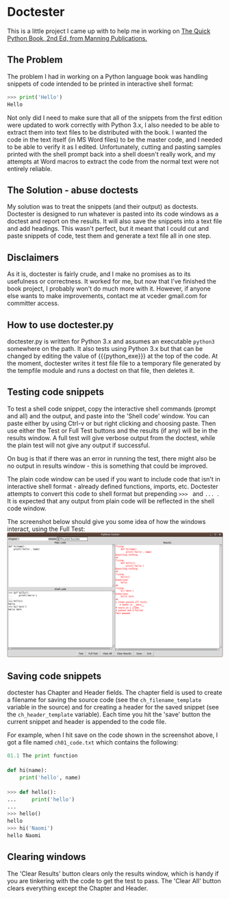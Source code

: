 Doctester
=========

This is a little project I came up with to help me in working on [The Quick Python Book, 2nd Ed, from Manning Publications.](http://www.manning.com/ceder)

The Problem
-----------

 The problem I had in working on a Python language book was handling snippets of code intended to be printed in interactive shell format:

```python
>>> print('Hello')
Hello
```

Not only did I need to make sure that all of the snippets from the first edition were updated to work correctly with Python 3.x, I also needed to be able to extract them into text files to be distributed with the book.  I wanted the code in the text itself (in MS Word files) to be the master code, and I needed to be able to verify it as I edited. Unfortunately, cutting and pasting samples printed with the shell prompt back into a shell doesn't really work, and my attempts at Word macros to extract the code from the normal text were not entirely reliable.

The Solution - abuse doctests
-----------------------------

My solution was to treat the snippets (and their output) as doctests. Doctester is designed to run whatever is pasted into its code windows as a doctest and report on the results. It will also save the snippets into a text file and add headings. This wasn't perfect, but it meant that I could cut and paste snippets of code, test them and generate a text file all in one step. 

Disclaimers
-----------

As it is, doctester is fairly crude, and I make no promises as to its usefulness or correctness. It worked for me, but now that I've finished the book project, I probably won't do much more with it. However, if anyone else wants to make improvements, contact me at vceder <at> gmail.com for committer access.

How to use doctester.py
-------------------

doctester.py is written for Python 3.x and assumes an executable `python3` somewhere on the path. It also tests using Python 3.x but that can be changed by editing the value of {{{python_exe}}} at the top of the code. At the moment, doctester writes it test file file to a temporary file generated by the tempfile module and runs a doctest on that file, then deletes it. 


Testing code snippets
-------

To test a shell code snippet, copy the interactive shell commands (prompt and all) and the output, and paste into the 'Shell code' window. You can paste either by using Ctrl-v or but right clicking and choosing paste. Then use either the Test or Full Test buttons and the results (if any) will be in the results window. A full test will give verbose output from the doctest, while the plain test will not give any output if successful.

On bug is that if there was an error in running the test, there might also be no output in results window - this is something that could be improved. 

The plain code window can be used if you want to include code that isn't in interactive shell format - already defined functions, imports, etc. Doctester attempts to convert this code to shell format but prepending `>>> ` and `... `. It is expected that any output from plain code will be reflected in the shell code window.

The screenshot below should give you some idea of how the windows interact, using the Full Test:
![tester screenshot](https://github.com/nceder/doctester/blob/master/Screenshot-Python-tester.png)

Saving code snippets
--------------------

doctester has Chapter and Header fields. The chapter field is used to create a filename for saving the source code (see the `ch_filename_template` variable in the source) and for creating a header for the saved snippet (see the `ch_header_template` variable). Each time you hit the 'save' button the current snippet and header is appended to the code file. 

For example, when I hit save on the code shown in the screenshot above, I got a file named `ch01_code.txt` which contains the following:

```python
01.1 The print function

def hi(name):
    print('hello', name)

>>> def hello():
...     print('hello')
...
>>> hello()
hello
>>> hi('Naomi')
hello Naomi
```

Clearing windows
----------------

The 'Clear Results' button clears only the results window, which is handy if you are tinkering with the code to get the test to pass. The 'Clear All' button clears everything except the Chapter and Header.
